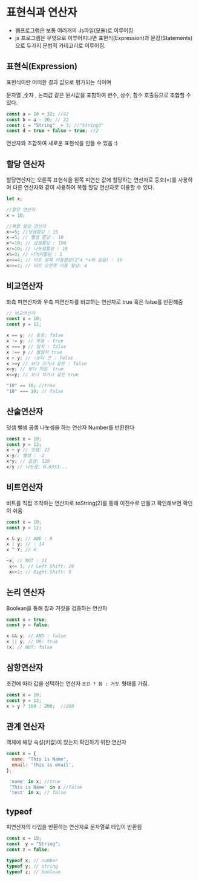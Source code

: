 # 표현식과 연산자

* 웹프로그램은 보통 여러개의 Js파일(모듈)로 이루어짐
*  js 프로그램은 무엇으로 이루어지냐면 표현식(Expression)과 문장(Statements)으로 두가지 문법적 카테고리로 이루어짐.


## 표현식(Expression)
표현식이란 어떠한 결과 값으로 평가되는 식이며 

문자열 ,숫자 , 논리값 같은 원시값을 포함하여 변수, 상수, 함수 호출등으로 조합할 수 있다.

```javascript
const a = 10 + 32; //42
const b = a - 20; // 22
const c = "String"  + 3; //"String3"
const d = true + false + true; //2
 ```
연산자와 조합하여 새로운 표현식을 만들 수 있음 :)

## 할당 연산자
할당연산자는 오른쪽 표현식을 왼쪽 피연산 값에 할당하는 연산자로 등호(=)를 사용하며
다른 연산자와 같이 사용하여 복합 할당 연산자로 이용할 수 있다.

```javascript
let x;

//할당 연산자
x = 10;

//복합 할당 연산자
x+=5; //덧셈할당 : 15
x-=5; // 뺄셈 할당 : 10
x*=10; // 곱셈할당 : 100
x/=10; // 나눗셈할당 : 10
x%=3; // 나머지할당 : 1
x<<=4; // 비트 왼쪽 이동할당(2^4 *x와 같음) : 16
x>>=2; // 비트 오른쪽 이동 할당: 4
```

## 비교연산자
좌측 피연산자와 우측 피연산자를 비교하는 연산자로 true 혹은 false를 반환해줌
```javascript
// 비교연산자
const x = 10;
const y = 12;

x == y; // 동등: false
x != y; // 부등 - true
x === y // 일치 : false
x !== y // 불일치 true
x > y; // ~보다 큰 : false
x >=y // 보다 크거나 같은 : false
x<y; // 보다 작은  true
x<=y; // 보다 작거나 같은 true

"10" == 10; //true
"10" === 10; // false
```

## 산술연산자
덧셈 뺄셈 곱셈 나눗셈을 하는 연산자
Number를 반환한다
```javascript
const x = 10;
const y = 12;
x + y // 덧셈: 22
x-y// 뺄셈 : -2
x*y; // 곱셈: 120
x/y // 나눗셈: 0.8333...

```

## 비트연산자
비트를 직접 조작하는 연산자로
toString(2)를 통해 이진수로 만들고 확인해보면 확인이 쉬움
```javascript
const x = 10;
const y = 12;

x & y; // AND : 8
x | y; // : 14
x ^ Y; // 6

~x; // NOT : 11
 x<< 1; // Left Shift: 20
 x>>1; // Right Shift: 5
```

## 논리 연산자
 Boolean을 통해 참과 거짓을 검증하는 연산자

 ```javascript
const x = true;
const y = false;

x && y; // AND : false
x || y; // OR: true
!x; // NOT: false
 ```

 ## 삼항연산자
 조건에 따라 값을 선택하는 연산자 `조건 ? 참 : 거짓 `형태를 가짐.

 ```javascript
const x = 10;
const y = 12;
x > y ? 100 : 200;  //200
 ```

 ## 관계 연산자
 객체에 해당 속성(키값)이 있는지 확인하기 위한 연산자

 ```javascript
 const x = {
   name: "This is Name",
   email: 'this is email',
 };

  'name' in x; //true
  'This is Name' in x //false
  'test' in x; // false
 ```

 ## typeof 
 피연산자의 타입을 반환하는 연산자로 문자열로 타입이 반환됨

 ```javascript
 const x = 10;
 const  y = "String";
 const z = false;

 typeof x; // number
 typeof y; // string
 typeof z; // boolean
 ```
